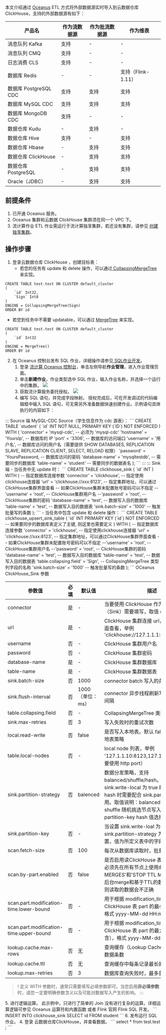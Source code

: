 本文介绍通过 [Oceanus](https://cloud.tencent.com/product/oceanus) ETL 方式将外部数据源实时导入到云数据仓库 ClickHouse，支持的外部数据源有如下：

<table>
<thread>
<tr>
<th >产品名</th>
<th >作为流数据源</th>
<th >作为批流数据源</th>
<th >作为维表</th>
</tr>
</thread>
<tbody>
<tr>
<td >消息队列 Kafka</td>
<td >支持 </td>
<td >-</td>
<td >-</td>
</tr>
<tr>
<td >消息队列 CMQ</td>
<td >支持 </td>
<td >-</td>
<td >-</td>
</tr>
<tr>
<td >日志消费 CLS</td>
<td >支持 </td>
<td >-</td>
<td >-</td>
</tr>
<tr>
<td >数据库 Redis</td>
<td >-</td>
<td >-</td>
<td >支持（Flink-1.11）</td>
</tr>
<tr>
<td >数据库 PostgreSQL CDC</td>
<td >支持</td>
<td >支持</td>
<td >支持</td>
</tr>
<tr>
<td >数据库 MySQL CDC</td>
<td >支持</td>
<td >支持</td>
<td >支持</td>
</tr>
<tr>
<td >数据库 MongoDB CDC</td>
<td >支持</td>
<td >-</td>
<td >-</td>
</tr>
<tr>
<td >数据仓库 Kudu</td>
<td >-</td>
<td >支持</td>
<td >-</td>
</tr>
<tr>
<td >数据仓库 Hive</td>
<td >支持</td>
<td >-</td>
<td >支持</td>
</tr>
<tr>
<td >数据仓库 Hbase</td>
<td >-</td>
<td >支持</td>
<td >支持</td>
</tr>
<tr>
<td >数据仓库 ClickHouse</td>
<td >-</td>
<td >支持</td>
<td >支持</td>
</tr>
<tr>
<td >数据仓库 PostgreSQL</td>
<td >-</td>
<td >支持</td>
<td >支持</td>
</tr>
<tr>
<td >Oracle（JDBC）</td>
<td >-</td>
<td >支持</td>
<td >支持</td>
</tr>
</tbody>
</table>

## 前提条件
1. 已开通 Oceanus 服务。
2. Oceanus 集群和云数据 ClickHouse 集群须在同一个 VPC 下。
3. 流计算作业 ETL 作业需运行于流计算独享集群，若还没有集群，请参见 [创建独享集群](https://cloud.tencent.com/document/product/849/48298)。

## 操作步骤
1. 登录云数据仓库 ClickHouse ，创建目标表：
	- 若您的任务有 update 和 delete 操作，可以通过[ CollapsingMergeTree](https://clickhouse.com/docs/en/engines/table-engines/mergetree-family/collapsingmergetree/) 来实现。
```
CREATE TABLE test.test ON CLUSTER default_cluster
(
    `id` Int32,
    `Sign` Int8
)
ENGINE = CollapsingMergeTree(Sign)
ORDER BY id
```

 - 若您到任务中不需要 updatable，可以通过 [MergeTree](https://clickhouse.com/docs/en/engines/table-engines/mergetree-family/mergetree/) 来实现。
```
CREATE TABLE test.test ON CLUSTER default_cluster
(
    `id` Int32
)
ENGINE = MergeTree()
ORDER BY id
```

2. 在 Oceanus 控制台发布 SQL 作业，详细操作请参见[ SQL作业开发](https://cloud.tencent.com/document/product/849/48287)。
	1.  登录 [流计算 Oceanus 控制台](https://console.cloud.tencent.com/oceanus/job)，单击左侧导航**作业管理**，进入作业管理页面。
	2.  单击**新建作业**，作业类型选中 SQL 作业，输入作业名称，并选择一个运行中的集群。
![](https://qcloudimg.tencent-cloud.cn/raw/e5c62c59358b1bd756505fe61d587a65.png)
	3. 获取流计算服务委托授权。
![](https://qcloudimg.tencent-cloud.cn/raw/41542923204713538b3e39faf7c1bc3d.png)
	4. 编写 SQL 语句，并完成字段映射。
授权完成后，可在开发调试的代码编辑框中输入 SQL 语句，可无需另外准备数据快速创建作业。示例语句具体执行的内容如下：
<dx-tabs>
::: Source 端
MySQL-CDC Source（学生信息作为 cdc 源表）：
```
CREATE TABLE `student` (
 `id` INT NOT NULL,
 PRIMARY KEY (`ID`) NOT ENFORCED
) WITH (
 'connector' = 'mysql-cdc',
 -- 必须为 'mysql-cdc'
 'hostname' = 'YoursIp',
 -- 数据库的 IP
 'port' = '3306',
 -- 数据库的访问端口
 'username' = '用户名',
 -- 数据库访问的用户名（需要提供 SHOW DATABASES, REPLICATION SLAVE, REPLICATION CLIENT, SELECT, RELOAD 权限）
 'password' = 'YoursPassword,
-- 数据库访问的密码
'database-name' = 'mysqltestdb',
-- 需要同步的数据库
'table-name' = 'student' -- 需要同步的数据表名
);
```
:::
::: Sink 端
- 当任务中无 update 时：
```
CREATE TABLE clickhouse_sink (
`id` INT
) WITH (
  -- 指定数据库连接参数
  'connector' = 'clickhouse',                       -- 指定使用clickhouse连接器
  'url' = 'clickhouse://xxx:8123',        -- 指定集群地址，可以通过ClickHouse集群界面查看
  -- 如果ClickHouse集群未配置账号密码可以不指定
  --'username' = 'root',                            -- ClickHouse集群用户名
  --'password' = 'root',                            -- ClickHouse集群的密码
  'database-name' = 'test',                           -- 数据写入目的数据库
  'table-name' = 'test',                           -- 数据写入目的数据表
  'sink.batch-size' = '1000'                        -- 触发批量写的条数
);
```
- 当任务中包含 update 和 delete 操作：
```
CREATE TABLE clickhouse_upsert_sink_table (
`id` INT
 PRIMARY KEY (`id`) NOT ENFORCED -- 如果要同步的数据库表定义了主键, 则这里也需要定义
) WITH (
  -- 指定数据库连接参数
  'connector' = 'clickhouse',                     -- 指定使用clickhouse连接器
  'url' = 'clickhouse://xxx:8123',      -- 指定集群地址，可以通过ClickHouse集群界面查看
  -- 如果ClickHouse集群未配置账号密码可以不指定
  --'username' = 'root',                          -- ClickHouse集群用户名
  --'password' = 'root',                          -- ClickHouse集群的密码
  'database-name' = 'test',                         -- 数据写入目的数据库
  'table-name' = 'test',                         -- 数据写入目的数据表
  'table.collapsing.field' = 'Sign',              -- CollapsingMergeTree 类型列字段的名称
  'sink.batch-size' = '1000'                      -- 触发批量写的条数
);
```
 OCeanus ClickHouse_Sink 参数
<table>
<thread><tr><th >参数值</th><th >必填</th><th >默认值</th><th >描述</th></tr></thread>
<tbody>
<tr>
<td >connector</td>
<td >是</td>
<td >-</td>
<td >当要使用 ClickHouse 作为数据目的（Sink）需要填写，取值 clickhouse</td>
</tr>
<tr>
<td >url</td>
<td >是</td>
<td >-</td>
<td >ClickHouse 集群连接 url，可以通过集群界面查看，举例 'clickhouse://127.1.1.1:8123'</td>
</tr><tr>
<td >username</td>
<td >否</td>
<td >-</td>
<td >ClickHouse 集群用户名</td>
</tr><tr>
<td >password</td>
<td >否</td>
<td >-</td>
<td >ClickHouse 集群密码</td>
</tr><tr>
<td >database-name</td>
<td >是</td>
<td >-</td>
<td >ClickHouse 集群数据库</td>
</tr><tr>
<td >table-name</td>
<td >是</td>
<td >-</td>
<td >ClickHouse 集群数据表</td>
</tr><tr>
<td >sink.batch-size</td>
<td >否</td>
<td >1000</td>
<td >connector batch 写入的条数</td>
</tr><tr>
<td >sink.flush-interval</td>
<td >否</td>
<td >1000 （单位：ms）</td>
<td >connector 异步线程刷新写入 ClickHouse 间隔</td>
</tr><tr>
<td >table.collapsing.field</td>
<td >否</td>
<td >-</td>
<td >CollapsingMergeTree 类型列字段的名称</td>
</tr><tr>
<td >sink.max-retries</td>
<td >否</td>
<td >3</td>
<td >写入失败时的重试次数</td>
</tr><tr>
<td >local.read-write</td>
<td >否</td>
<td >false</td>
<td >是否写入本地表。默认 false 不开启写入本地表策略</td>
</tr><tr>
<td >table.local-nodes</td>
<td >否</td>
<td >-</td>
<td >local node 列表，举例 '127.1.1.10:8123,127.1.2.13:8123'（需要使用 http port）</td>
</tr><tr>
<td >sink.partition-strategy</td>
<td >否</td>
<td >balenced</td>
<td >数据分发策略，支持 balanced/shuffle/hash。当设置 sink.write-local 为 true 时启用。取值为 hash 时需要配合 sink.partition-key 使用。取值说明：balanced 轮询模式写入 shuffle 随机挑选节点写入 hash 根据 partition-key hash 值选择节点写入</td>
</tr><tr>
<td >sink.partition-key</td>
<td >否</td>
<td >-</td>
<td >当设置 sink.write-loal 为 true 且 sink.partition-strategy 为 hash 时需要设置，值为所定义表中的字段</td>
</tr><tr>
<td >scan.fetch-size</td>
<td >否</td>
<td >100</td>
<td >每次从数据库读取时，批量获取的行数</td>
</tr><tr>
<td >scan.by-part.enabled</td>
<td >否</td>
<td >false</td>
<td >是否启用读ClickHouse 表 part。若启用，必须先在所有节点上使用命令'STOP MERGES'和'STOP TTL MERGES'停止表的后台merge和基于TTL的数据删除操作，否则读取的数据会不正确</td>
</tr><tr>
<td >scan.part.modification-time.lower-bound</td>
<td >否</td>
<td >-</td>
<td >用于根据 modification_time 过滤 ClickHouse 表 part 的最小时间（包含），格式 yyyy-MM-dd HH:mm:ss</td>
</tr><tr>
<td >scan.part.modification-time.upper-bound</td>
<td >否</td>
<td >-</td>
<td >用于根据 modification_time 过滤 ClickHouse 表 part 的最大时间（不包含），格式 yyyy-MM-dd HH:mm:ss</td>
</tr><tr>
<td >lookup.cache.max-rows</td>
<td >否</td>
<td >无</td>
<td >查询缓存（Lookup Cache）中最多缓存的数据条数</td>
</tr><tr>
<td >lookup.cache.ttl</td>
<td >否</td>
<td >无</td>
<td >查询缓存中每条记录最长的缓存时间</td>
</tr><tr>
<td >lookup.max-retries</td>
<td >否</td>
<td >3</td>
<td >数据库查询失败时，最多重试的次数</td>
</tr>
</tbody>
</table>

>! 定义 WITH 参数时，通常只需要填写必填参数即可。当您启用**非必填参数**时，请您一定要明确参数含义以及可能对数据写入产生的影响。
:::
</dx-tabs>
	5. 进行逻辑运算。
此示例中，只进行了简单的 Join 没有进行复杂的运算。详细运算逻辑可参见 Oceanus 运算符和内置函数 或者 Flink 官网 Flink SQL 开发。
```
INSERT INTO
  clickhouse_sink
SELECT
  id
FROM
  student
```
	6. 发布运行 SQL 作业。
4. 登录 云数据仓库ClickHouse，并查看数据。
```
select * from  test.test ;
```
